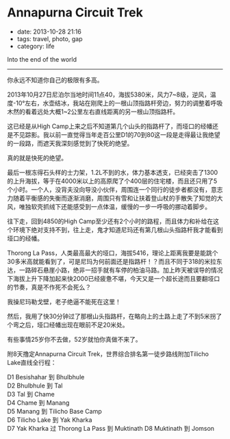 # Annapurna Circuit Trek

- date: 2013-10-28 21:16
- tags: travel, photo, gap
- category: life

Into the end of the world

-------------------

你永远不知道你自己的极限有多高。

2013年10月27日尼泊尔当地时间11点40，海拔5380米，风力7~8级，逆风，温度-10°左右，水壶结冰，我站在刚爬上的一根山顶指路杆旁边，努力的调整着呼吸木然的看着远处大概1~2公里左右直线距离的另一根山顶指路杆。

这已经是从High Camp上来之后不知道第几个山头的指路杆了，而垭口的经幡还是不见踪影。我以前一直觉得当年走百公里D1的70到80这一段是走得最让我绝望的一段路，而遮天我深刻感觉到了快死的绝望。

真的就是快死的绝望。

最后一根冻得石头样的士力架，1.2L不到的水，体力基本透支，已经突击了1300的上升海拔，等于在4000米以上的高原爬了个400层的住宅楼，而且还只用了5个小时。一个人，没背夫没向导没小伙伴，周围连一个同行的徒步者都没有，意志力随着平衡感的失衡而逐渐消磨，周围只有雪和让扶着登山杖的手散失了知觉的大风，唯独软壳抓绒下还能感受到一点体温，缓慢的一步一呼吸的挪动着脚步。

往下走，回到4850的High Camp至少还有2个小时的路程，而且体力和补给在这个环境下绝对支持不到，往上走，鬼才知道尼玛还有第几根山头指路杆我才能看到垭口的经幡。

Thorong La Pass，人类最高最大的垭口，海拔5416，理论上距离我要是能跳个30多米高就能看到了，可是尼玛为何前面还是指路杆！？而且不同于318的米拉东达，一路碎石悬崖小路，绝非一招手就有车停的柏油马路。加上昨天被误导的情况下海拔上升下降加起来快2000已经疲惫不堪，今天又是一个超长途而且要翻垭口的节奏，真是不作死不会死么？

我操尼玛勒戈壁，老子绝逼不能死在这里！

然后，我用了快30分钟过了那根山头指路杆，在略向上的土路上走了不到5米拐了个弯之后，垭口经幡出现在眼前不足20米处。

有些事情25岁你不去做，52岁就怕你真做不来了。

附8天撸定Annapurna Circuit Trek，世界综合排名第一徒步路线附加Tilicho Lake直线全行程：

D1 Besishahar 到 Bhulbhule  
D2 Bhulbhule 到 Tal  
D3 Tal 到 Chame  
D4 Chame 到 Manang  
D5 Manang 到 Tilicho Base Camp  
D6 Tilicho Lake 到 Yak Kharka  
D7 Yak Kharka 过 Thorong La Pass 到 Muktinath
D8 Muktinath 到 Jomson

